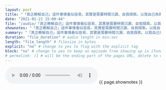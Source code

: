 ```yaml
---
layout: post
title: "「真正瞭解自己」這件事情看似容易，其實是需要時間沉澱、自我探索。以我自己為例，從事英文教育產業是因為自己對於兒童教育的熱忱，也喜歡接觸人群，而這份工作除了接觸英語之外，也需和家長互動，甚至Line時常都有家長的訊息。" # quotes allow forbidden characters like the colon
date: "2021-01-21 15:00:44"
file: "/audio/「真正瞭解自己」這件事情看似容易，其實是需要時間沉澱、自我探索。以我自己為例，從事英文教育產業是因為自己對於兒童教育的熱忱，也喜歡接觸人群，而這份工作除了接觸英語之外，也需和家長互動，甚至Line時常都有家長的訊息。.mp3"
shownotes: "「真正瞭解自己」這件事情看似容易，其實是需要時間沉澱、自我探索。以我自己為例，從事英文教育產業是因為自己對於兒童教育的熱忱，也喜歡接觸人群，而這份工作除了接觸英語之外，也需和家長互動，甚至Line時常都有家長的訊息。"
summary: "「真正瞭解自己」這件事情看似容易，其實是需要時間沉澱、自我探索。以我自己為例，從事英文教育產業是因為自己對於兒童教育的熱忱，也喜歡接觸人群，而這份工作除了接觸英語之外，也需和家長互動，甚至Line時常都有家長的訊息。"
duration: "file_duration" # audio length in min:sec
length: "file_length" # filesize in bytes
explicit: "no" # change to yes to flag with the explicit tag
block: "no" # change to yes to keep an episode from showing up in iTunes
# permalink: /1 # will be the ending part of the pages URL, delete to default to the title
---
```


<audio controls>
<source src="{{site.url}}{{site.baseurl}}{{ page.file }}" type="audio/x-mp3">
Your browser does not support the audio element.
</audio>
{{ page.shownotes }}
